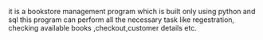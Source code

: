 it is a bookstore management program which is built only using python and sql 
this program can perform all the necessary task like regestration, checking available books ,checkout,customer details etc.
